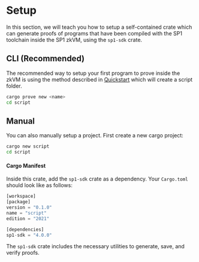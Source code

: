 # Setup

In this section, we will teach you how to setup a self-contained crate which can generate proofs of programs that have been compiled with the SP1 toolchain inside the SP1 zkVM, using the `sp1-sdk` crate.

## CLI (Recommended)

The recommended way to setup your first program to prove inside the zkVM is using the method described in [Quickstart](../getting-started/quickstart.md) which will create a script folder.

```bash
cargo prove new <name>
cd script
```

## Manual

You can also manually setup a project. First create a new cargo project:

```bash
cargo new script
cd script
```

#### Cargo Manifest

Inside this crate, add the `sp1-sdk` crate as a dependency. Your `Cargo.toml` should look like as follows:

```rust
[workspace]
[package]
version = "0.1.0"
name = "script"
edition = "2021"

[dependencies]
sp1-sdk = "4.0.0"
```

The `sp1-sdk` crate includes the necessary utilities to generate, save, and verify proofs.

